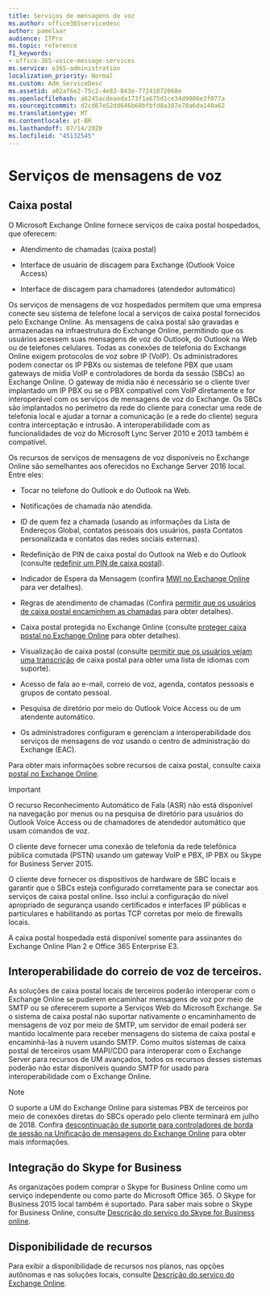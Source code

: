 ```yaml
---
title: Serviços de mensagens de voz
ms.author: office365servicedesc
author: pamelaar
audience: ITPro
ms.topic: reference
f1_keywords:
- office-365-voice-message-services
ms.service: o365-administration
localization_priority: Normal
ms.custom: Adm_ServiceDesc
ms.assetid: a02af6e2-75c2-4e83-843e-77241072068e
ms.openlocfilehash: a6245acdeaeda173f1a675d1ce34d9086e3f077a
ms.sourcegitcommit: d2cd67e52dd646b68bfbfd8a387e70a6da140a62
ms.translationtype: MT
ms.contentlocale: pt-BR
ms.lasthandoff: 07/14/2020
ms.locfileid: "45132545"
---
```

# <a name="voice-message-services"></a>Serviços de mensagens de voz

## <a name="voice-mail"></a>Caixa postal

O Microsoft Exchange Online fornece serviços de caixa postal hospedados, que oferecem:
  
- Atendimento de chamadas (caixa postal)
    
- Interface de usuário de discagem para Exchange (Outlook Voice Access)
    
- Interface de discagem para chamadores (atendedor automático)
    
Os serviços de mensagens de voz hospedados permitem que uma empresa conecte seu sistema de telefone local a serviços de caixa postal fornecidos pelo Exchange Online. As mensagens de caixa postal são gravadas e armazenadas na infraestrutura do Exchange Online, permitindo que os usuários acessem suas mensagens de voz do Outlook, do Outlook na Web ou de telefones celulares. Todas as conexões de telefonia do Exchange Online exigem protocolos de voz sobre IP (VoIP). Os administradores podem conectar os IP PBXs ou sistemas de telefone PBX que usam gateways de mídia VoIP e controladores de borda da sessão (SBCs) ao Exchange Online. O gateway de mídia não é necessário se o cliente tiver implantado um IP PBX ou se o PBX compatível com VoIP diretamente e for interoperável com os serviços de mensagens de voz do Exchange. Os SBCs são implantados no perímetro da rede do cliente para conectar uma rede de telefonia local e ajudar a tornar a comunicação (e a rede do cliente) segura contra interceptação e intrusão. A interoperabilidade com as funcionalidades de voz do Microsoft Lync Server 2010 e 2013 também é compatível.
  
Os recursos de serviços de mensagens de voz disponíveis no Exchange Online são semelhantes aos oferecidos no Exchange Server 2016 local. Entre eles:
  
- Tocar no telefone do Outlook e do Outlook na Web.
    
- Notificações de chamada não atendida.
    
- ID de quem fez a chamada (usando as informações da Lista de Endereços Global, contatos pessoais dos usuários, pasta Contatos personalizada e contatos das redes sociais externas).
    
- Redefinição de PIN de caixa postal do Outlook na Web e do Outlook (consulte [redefinir um PIN de caixa postal](https://go.microsoft.com/fwlink/p/?LinkId=286328)).
    
- Indicador de Espera da Mensagem (confira [MWI no Exchange Online](https://go.microsoft.com/fwlink/p/?LinkId=271794) para ver detalhes). 
    
- Regras de atendimento de chamadas (Confira [permitir que os usuários de caixa postal encaminhem as chamadas](https://go.microsoft.com/fwlink/p/?LinkId=271795) para obter detalhes).
    
- Caixa postal protegida no Exchange Online (consulte [proteger caixa postal no Exchange Online](https://go.microsoft.com/fwlink/p/?LinkId=271796) para obter detalhes).
    
- Visualização de caixa postal (consulte [permitir que os usuários vejam uma transcrição](https://go.microsoft.com/fwlink/p/?LinkId=271797) de caixa postal para obter uma lista de idiomas com suporte).
    
- Acesso de fala ao e-mail, correio de voz, agenda, contatos pessoais e grupos de contato pessoal.
    
- Pesquisa de diretório por meio do Outlook Voice Access ou de um atendente automático.
    
- Os administradores configuram e gerenciam a interoperabilidade dos serviços de mensagens de voz usando o centro de administração do Exchange (EAC).
    
Para obter mais informações sobre recursos de caixa postal, consulte caixa [postal no Exchange Online](https://go.microsoft.com/fwlink/p/?LinkId=271798).
  
> [!IMPORTANT]
> O recurso Reconhecimento Automático de Fala (ASR) não está disponível na navegação por menus ou na pesquisa de diretório para usuários do Outlook Voice Access ou de chamadores de atendedor automático que usam comandos de voz. 
>
> O cliente deve fornecer uma conexão de telefonia da rede telefônica pública comutada (PSTN) usando um gateway VoIP e PBX, IP PBX ou Skype for Business Server 2015. 
>
> O cliente deve fornecer os dispositivos de hardware de SBC locais e garantir que o SBCs esteja configurado corretamente para se conectar aos serviços de caixa postal online. Isso inclui a configuração do nível apropriado de segurança usando certificados e interfaces IP públicas e particulares e habilitando as portas TCP corretas por meio de firewalls locais. 
>
> A caixa postal hospedada está disponível somente para assinantes do Exchange Online Plan 2 e Office 365 Enterprise E3. 
  
## <a name="third-party-voice-mail-interoperability"></a>Interoperabilidade do correio de voz de terceiros.

As soluções de caixa postal locais de terceiros poderão interoperar com o Exchange Online se puderem encaminhar mensagens de voz por meio de SMTP ou se oferecerem suporte a Serviços Web do Microsoft Exchange. Se o sistema de caixa postal não suportar nativamente o encaminhamento de mensagens de voz por meio de SMTP, um servidor de email poderá ser mantido localmente para receber mensagens do sistema de caixa postal e encaminhá-las à nuvem usando SMTP. Como muitos sistemas de caixa postal de terceiros usam MAPI/CDO para interoperar com o Exchange Server para recursos de UM avançados, todos os recursos desses sistemas poderão não estar disponíveis quando SMTP for usado para interoperabilidade com o Exchange Online.
  
> [!NOTE]
> O suporte a UM do Exchange Online para sistemas PBX de terceiros por meio de conexões diretas do SBCs operado pelo cliente terminará em julho de 2018. Confira [descontinuação de suporte para controladores de borda de sessão na Unificação de mensagens do Exchange Online](https://techcommunity.microsoft.com/t5/Exchange-Team-Blog/Discontinuation-of-support-for-Session-Border-Controllers-in/ba-p/607117) para obter mais informações. 
  
## <a name="skype-for-business-integration"></a>Integração do Skype for Business

As organizações podem comprar o Skype for Business Online como um serviço independente ou como parte do Microsoft Office 365. O Skype for Business 2015 local também é suportado. Para saber mais sobre o Skype for Business Online, consulte [Descrição do serviço do Skype for Business online](../skype-for-business-online-service-description/skype-for-business-online-service-description.md).
  
## <a name="feature-availability"></a>Disponibilidade de recursos

Para exibir a disponibilidade de recursos nos planos, nas opções autônomas e nas soluções locais, consulte [Descrição do serviço do Exchange Online](exchange-online-service-description.md).
  

